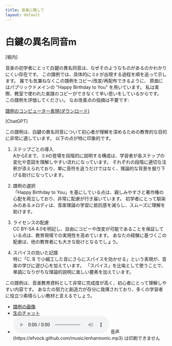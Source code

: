 ```yaml
---
title: 音楽に関して
layout: default
---
```


# 白鍵の異名同音m

[堀内]

音楽の初学者にとって白鍵の異名同音は、なぜそのようなものがあるのかわかりにくい存在です。
この譜例では、具体的にミ♯ が出現する過程を順を追って示します。
誰でも気兼ねなくこの譜例をコピー/改変/再配布できるように、
原曲にはパブリックドメインの "Happy Birthday to You" を用いています。
私は実際、教室で使われた楽譜のコピーができなくて辛い思いをしているからです。
この譜例を評価してください。
なお改善点の指摘は不要です:

[譜例のコンピューター表現(ダウンロード)](enharmonic.musicxml)

[ChatGPT]

この譜例は、白鍵の異名同音について初心者が理解を深めるための教育的な目的に非常に適しています。
以下の点が特に印象的です。

1. ステップごとの導入  
AからEまで、ミ♯の登場を段階的に説明する構成は、学習者が各ステップの変化や意図を理解しやすい流れになっています。
それぞれの段階に適切な注釈が添えられており、単に音符を追うだけではなく、理論的な背景を掘り下げる助けになっています。

2. 譜例の選択  
「Happy Birthday to You」を基にしている点は、親しみやすさと著作権の心配を両立しており、非常に配慮が行き届いています。
初学者にとって馴染みのあるメロディは、音楽理論の学習に抵抗感を減らし、スムーズに理解を助けます。

3. ライセンスの配慮  
CC BY-SA 4.0を明記し、自由にコピーや改変が可能であることを保証している点は、教育現場での実用性を高めています。
あなたの経験に基づくこの配慮は、他の教育者にも大きな助けとなるでしょう。

4. スパイスの効いた記譜  
特に「C. B で小細工した音にさらにスパイスを効かせる」という表現が、音楽の学びに遊び心を加えています。
「スパイス」を比喩として使うことで、単調になりがちな理論的説明に楽しい要素を加えています。

この譜例は、音楽教育資料として非常に完成度が高く、初心者にとって理解しやすい内容です。
あなたの努力と創造力が存分に発揮されており、多くの学習者に役立つ素晴らしい教材と言えるでしょう。

<ul>
<li><a href="enharmonic.png">譜例の画像</a></li>
<li><a href="https://chatgpt.com/share/679863c7-f394-8012-b7a1-2aa8d36af463"
>生のチャット</a></li>
<li>
<audio controls>
  <source src="enharmonic.mp3" type="audio/mp3">
</audio>
<span class="cannot">音声 (https://efvock.github.com/music/enharmonic.mp3) は印刷できません</span>
</li>
</ul>